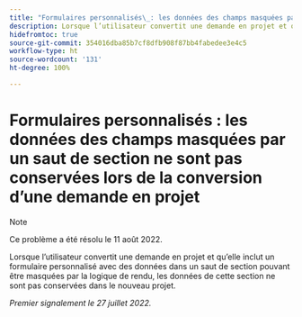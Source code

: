 ```yaml
---
title: "Formulaires personnalisés\_: les données des champs masquées par un saut de section ne sont pas conservées lors de la conversion d’une demande en projet"
description: Lorsque l’utilisateur convertit une demande en projet et qu’elle inclut un formulaire personnalisé avec des données dans un saut de section pouvant être masquées par la logique de rendu, les données de cette section ne sont pas conservées dans le nouveau projet.
hidefromtoc: true
source-git-commit: 354016dba85b7cf8dfb908f87bb4fabedee3e4c5
workflow-type: ht
source-wordcount: '131'
ht-degree: 100%

---
```


# Formulaires personnalisés : les données des champs masquées par un saut de section ne sont pas conservées lors de la conversion d’une demande en projet

>[!NOTE]
>
> Ce problème a été résolu le 11 août 2022.

Lorsque l’utilisateur convertit une demande en projet et qu’elle inclut un formulaire personnalisé avec des données dans un saut de section pouvant être masquées par la logique de rendu, les données de cette section ne sont pas conservées dans le nouveau projet.

_Premier signalement le 27 juillet 2022._

